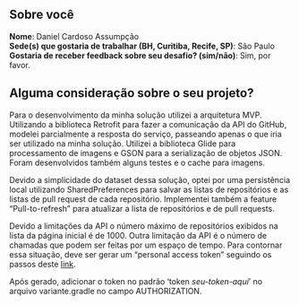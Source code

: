 ## Sobre você
**Nome**: Daniel Cardoso Assumpção <br>
**Sede(s) que gostaria de trabalhar (BH, Curitiba, Recife, SP)**: São Paulo<br>
**Gostaria de receber feedback sobre seu desafio? (sim/não)**: Sim, por favor.
## Alguma consideração sobre o seu projeto?

Para o desenvolvimento da minha solução utilizei a arquitetura MVP.
Utilizando a biblioteca Retrofit para fazer a comunicação da API do GitHub, modelei parcialmente a resposta do serviço, passeando apenas o que iria ser utilizado na minha solução. Utilizei a biblioteca Glide para processamento de imagens e GSON para a serialização de objetos JSON. Foram desenvolvidos também alguns testes e o cache para imagens.

Devido a simplicidade do dataset dessa solução, optei por uma persistência local utilizando SharedPreferences para salvar as listas de repositórios e as listas de pull request de cada repositório. Implementei também a feature “Pull-to-refresh” para atualizar a lista de repositórios e de pull requests. 

Devido a limitações da API o número máximo de repositórios exibidos na lista da página inicial é de 1000.  Outra limitação da API é o número de chamadas que podem ser feitas por um espaço de tempo. Para contornar essa situação, deve ser gerar um “personal access token” seguindo os passos deste [link](https://docs.github.com/en/github/authenticating-to-github/keeping-your-account-and-data-secure/creating-a-personal-access-token).

Após gerado, adicionar o token no padrão ‘token *seu-token-aqui*’ no arquivo variante.gradle no campo AUTHORIZATION.

